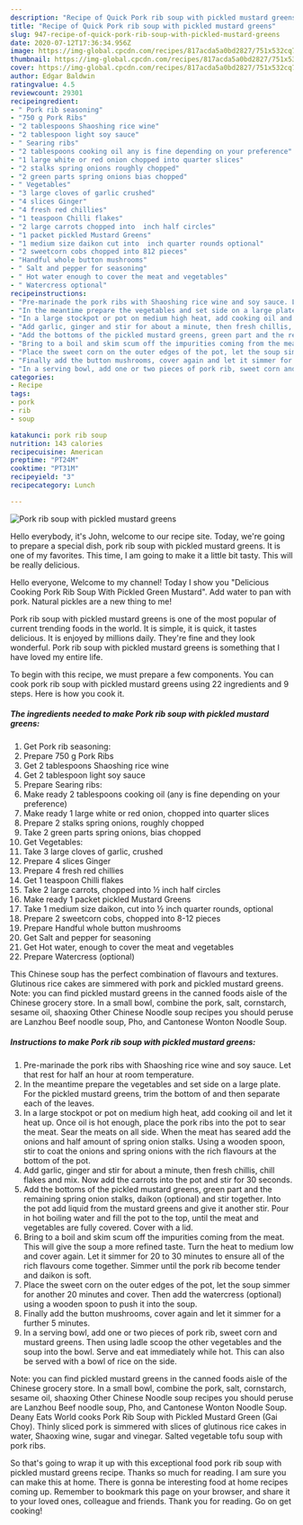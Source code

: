 ```yaml
---
description: "Recipe of Quick Pork rib soup with pickled mustard greens"
title: "Recipe of Quick Pork rib soup with pickled mustard greens"
slug: 947-recipe-of-quick-pork-rib-soup-with-pickled-mustard-greens
date: 2020-07-12T17:36:34.956Z
image: https://img-global.cpcdn.com/recipes/817acda5a0bd2827/751x532cq70/pork-rib-soup-with-pickled-mustard-greens-recipe-main-photo.jpg
thumbnail: https://img-global.cpcdn.com/recipes/817acda5a0bd2827/751x532cq70/pork-rib-soup-with-pickled-mustard-greens-recipe-main-photo.jpg
cover: https://img-global.cpcdn.com/recipes/817acda5a0bd2827/751x532cq70/pork-rib-soup-with-pickled-mustard-greens-recipe-main-photo.jpg
author: Edgar Baldwin
ratingvalue: 4.5
reviewcount: 29301
recipeingredient:
- " Pork rib seasoning"
- "750 g Pork Ribs"
- "2 tablespoons Shaoshing rice wine"
- "2 tablespoon light soy sauce"
- " Searing ribs"
- "2 tablespoons cooking oil any is fine depending on your preference"
- "1 large white or red onion chopped into quarter slices"
- "2 stalks spring onions roughly chopped"
- "2 green parts spring onions bias chopped"
- " Vegetables"
- "3 large cloves of garlic crushed"
- "4 slices Ginger"
- "4 fresh red chillies"
- "1 teaspoon Chilli flakes"
- "2 large carrots chopped into  inch half circles"
- "1 packet pickled Mustard Greens"
- "1 medium size daikon cut into  inch quarter rounds optional"
- "2 sweetcorn cobs chopped into 812 pieces"
- "Handful whole button mushrooms"
- " Salt and pepper for seasoning"
- " Hot water enough to cover the meat and vegetables"
- " Watercress optional"
recipeinstructions:
- "Pre-marinade the pork ribs with Shaoshing rice wine and soy sauce. Let that rest for half an hour at room temperature."
- "In the meantime prepare the vegetables and set side on a large plate. For the pickled mustard greens, trim the bottom of and then separate each of the leaves."
- "In a large stockpot or pot on medium high heat, add cooking oil and let it heat up. Once oil is hot enough, place the pork ribs into the pot to sear the meat. Sear the meats on all side. When the meat has seared add the onions and half amount of spring onion stalks. Using a wooden spoon, stir to coat the onions and spring onions with the rich flavours at the bottom of the pot."
- "Add garlic, ginger and stir for about a minute, then fresh chillis, chill flakes and mix. Now add the carrots into the pot and stir for 30 seconds."
- "Add the bottoms of the pickled mustard greens, green part and the remaining spring onion stalks, daikon (optional) and stir together. Into the pot add liquid from the mustard greens and give it another stir. Pour in hot boiling water and fill the pot to the top, until the meat and vegetables are fully covered. Cover with a lid."
- "Bring to a boil and skim scum off the impurities coming from the meat. This will give the soup a more refined taste. Turn the heat to medium low and cover again. Let it simmer for 20 to 30 minutes to ensure all of the rich flavours come together. Simmer until the pork rib become tender and daikon is soft."
- "Place the sweet corn on the outer edges of the pot, let the soup simmer for another 20 minutes and cover. Then add the watercress (optional) using a wooden spoon to push it into the soup."
- "Finally add the button mushrooms, cover again and let it simmer for a further 5 minutes."
- "In a serving bowl, add one or two pieces of pork rib, sweet corn and mustard greens. Then using ladle scoop the other vegetables and the soup into the bowl. Serve and eat immediately while hot. This can also be served with a bowl of rice on the side."
categories:
- Recipe
tags:
- pork
- rib
- soup

katakunci: pork rib soup 
nutrition: 143 calories
recipecuisine: American
preptime: "PT24M"
cooktime: "PT31M"
recipeyield: "3"
recipecategory: Lunch

---
```



![Pork rib soup with pickled mustard greens](https://img-global.cpcdn.com/recipes/817acda5a0bd2827/751x532cq70/pork-rib-soup-with-pickled-mustard-greens-recipe-main-photo.jpg)

Hello everybody, it's John, welcome to our recipe site. Today, we're going to prepare a special dish, pork rib soup with pickled mustard greens. It is one of my favorites. This time, I am going to make it a little bit tasty. This will be really delicious.

Hello everyone, Welcome to my channel! Today I show you &#34;Delicious Cooking Pork Rib Soup With Pickled Green Mustard&#34;. Add water to pan with pork. Natural pickles are a new thing to me!

Pork rib soup with pickled mustard greens is one of the most popular of current trending foods in the world. It is simple, it is quick, it tastes delicious. It is enjoyed by millions daily. They're fine and they look wonderful. Pork rib soup with pickled mustard greens is something that I have loved my entire life.


To begin with this recipe, we must prepare a few components. You can cook pork rib soup with pickled mustard greens using 22 ingredients and 9 steps. Here is how you cook it.

<!--inarticleads1-->

##### The ingredients needed to make Pork rib soup with pickled mustard greens:

1. Get  Pork rib seasoning:
1. Prepare 750 g Pork Ribs
1. Get 2 tablespoons Shaoshing rice wine
1. Get 2 tablespoon light soy sauce
1. Prepare  Searing ribs:
1. Make ready 2 tablespoons cooking oil (any is fine depending on your preference)
1. Make ready 1 large white or red onion, chopped into quarter slices
1. Prepare 2 stalks spring onions, roughly chopped
1. Take 2 green parts spring onions, bias chopped
1. Get  Vegetables:
1. Take 3 large cloves of garlic, crushed
1. Prepare 4 slices Ginger
1. Prepare 4 fresh red chillies
1. Get 1 teaspoon Chilli flakes
1. Take 2 large carrots, chopped into ½ inch half circles
1. Make ready 1 packet pickled Mustard Greens
1. Take 1 medium size daikon, cut into ½ inch quarter rounds, optional
1. Prepare 2 sweetcorn cobs, chopped into 8-12 pieces
1. Prepare Handful whole button mushrooms
1. Get  Salt and pepper for seasoning
1. Get  Hot water, enough to cover the meat and vegetables
1. Prepare  Watercress (optional)


This Chinese soup has the perfect combination of flavours and textures. Glutinous rice cakes are simmered with pork and pickled mustard greens. Note: you can find pickled mustard greens in the canned foods aisle of the Chinese grocery store. In a small bowl, combine the pork, salt, cornstarch, sesame oil, shaoxing Other Chinese Noodle soup recipes you should peruse are Lanzhou Beef noodle soup, Pho, and Cantonese Wonton Noodle Soup. 

<!--inarticleads2-->

##### Instructions to make Pork rib soup with pickled mustard greens:

1. Pre-marinade the pork ribs with Shaoshing rice wine and soy sauce. Let that rest for half an hour at room temperature.
1. In the meantime prepare the vegetables and set side on a large plate. For the pickled mustard greens, trim the bottom of and then separate each of the leaves.
1. In a large stockpot or pot on medium high heat, add cooking oil and let it heat up. Once oil is hot enough, place the pork ribs into the pot to sear the meat. Sear the meats on all side. When the meat has seared add the onions and half amount of spring onion stalks. Using a wooden spoon, stir to coat the onions and spring onions with the rich flavours at the bottom of the pot.
1. Add garlic, ginger and stir for about a minute, then fresh chillis, chill flakes and mix. Now add the carrots into the pot and stir for 30 seconds.
1. Add the bottoms of the pickled mustard greens, green part and the remaining spring onion stalks, daikon (optional) and stir together. Into the pot add liquid from the mustard greens and give it another stir. Pour in hot boiling water and fill the pot to the top, until the meat and vegetables are fully covered. Cover with a lid.
1. Bring to a boil and skim scum off the impurities coming from the meat. This will give the soup a more refined taste. Turn the heat to medium low and cover again. Let it simmer for 20 to 30 minutes to ensure all of the rich flavours come together. Simmer until the pork rib become tender and daikon is soft.
1. Place the sweet corn on the outer edges of the pot, let the soup simmer for another 20 minutes and cover. Then add the watercress (optional) using a wooden spoon to push it into the soup.
1. Finally add the button mushrooms, cover again and let it simmer for a further 5 minutes.
1. In a serving bowl, add one or two pieces of pork rib, sweet corn and mustard greens. Then using ladle scoop the other vegetables and the soup into the bowl. Serve and eat immediately while hot. This can also be served with a bowl of rice on the side.


Note: you can find pickled mustard greens in the canned foods aisle of the Chinese grocery store. In a small bowl, combine the pork, salt, cornstarch, sesame oil, shaoxing Other Chinese Noodle soup recipes you should peruse are Lanzhou Beef noodle soup, Pho, and Cantonese Wonton Noodle Soup. Deany Eats World cooks Pork Rib Soup with Pickled Mustard Green (Gai Choy). Thinly sliced pork is simmered with slices of glutinous rice cakes in water, Shaoxing wine, sugar and vinegar. Salted vegetable tofu soup with pork ribs. 

So that's going to wrap it up with this exceptional food pork rib soup with pickled mustard greens recipe. Thanks so much for reading. I am sure you can make this at home. There is gonna be interesting food at home recipes coming up. Remember to bookmark this page on your browser, and share it to your loved ones, colleague and friends. Thank you for reading. Go on get cooking!
